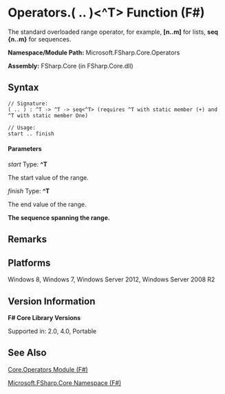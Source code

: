 # Operators.( .. )<^T> Function (F#)

The standard overloaded range operator, for example, **[n..m]** for lists, **seq {n..m}** for sequences.

**Namespace/Module Path:** Microsoft.FSharp.Core.Operators

**Assembly:** FSharp.Core (in FSharp.Core.dll)


## Syntax

```
// Signature:
( .. ) : ^T -> ^T -> seq<^T> (requires ^T with static member (+) and ^T with static member One)

// Usage:
start .. finish
```

#### Parameters
*start*
Type: **^T**


The start value of the range.


*finish*
Type: **^T**


The end value of the range.



**The sequence spanning the range.**
## Remarks

## Platforms
Windows 8, Windows 7, Windows Server 2012, Windows Server 2008 R2


## Version Information
**F# Core Library Versions**

Supported in: 2.0, 4.0, Portable




## See Also
[Core.Operators Module &#40;F&#35;&#41;](Core.Operators+Module+%28FSharp%29.md)

[Microsoft.FSharp.Core Namespace &#40;F&#35;&#41;](Microsoft.FSharp.Core+Namespace+%28FSharp%29.md)

